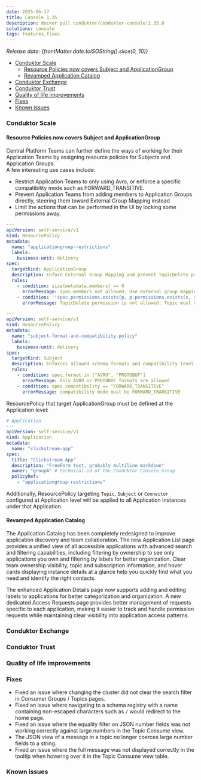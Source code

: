 ```yaml
---
date: 2025-06-17
title: Console 1.35
description: docker pull conduktor/conduktor-console:1.35.0
solutions: console
tags: features,fixes
---
```


_Release date: {frontMatter.date.toISOString().slice(0, 10)}_

- [Conduktor Scale](#conduktor-scale)
  - [Resource Policies now covers Subject and ApplicationGroup](#resource-policies-now-covers-subject-and-applicationgroup)
  - [Revamped Application Catalog](#revamped-application-catalog)
- [Conduktor Exchange](#conduktor-exchange)
- [Conduktor Trust](#conduktor-trust)
- [Quality of life improvements](#quality-of-life-improvements)
- [Fixes](#fixes)
- [Known issues](#known-issues)

### Conduktor Scale

#### Resource Policies now covers Subject and ApplicationGroup
Central Platform Teams can further define the ways of working for their Application Teams by assigning resource policies for Subjects and Application Groups.  
A few interesting use cases include:
- Restrict Application Teams to only using Avro, or enforce a specific compatibility mode such as FORWARD_TRANSITIVE.
- Prevent Application Teams from adding members to Application Groups directly, steering them toward External Group Mapping instead.
- Limit the actions that can be performed in the UI by locking some permissions away.

````yaml
---
apiVersion: self-service/v1
kind: ResourcePolicy
metadata:
  name: "applicationgroup-restrictions"
  labels:
    business-unit: delivery
spec:
  targetKind: ApplicationGroup
  description: Enfore External Group Mapping and prevent TopicDelete permission in ApplicationGroup
  rules:
    - condition: size(metadata.members) == 0
      errorMessage: spec.members not allowed. Use external group mapping instead
    - condition: '!spec.permissions.exists(p, p.permissions.exists(x, x == "TopicDelete"))'
      errorMessage: TopicDelete permission is not allowed. Topic must only be deleted via CLI

---
apiVersion: self-service/v1
kind: ResourcePolicy
metadata:
  name: "subject-format-and-compatibility-policy"
  labels:
    business-unit: delivery
spec:
  targetKind: Subject
  description: Enforces allowed schema formats and compatibility level for subjects
  rules:
    - condition: spec.format in ["AVRO", "PROTOBUF"]
      errorMessage: Only AVRO or PROTOBUF formats are allowed
    - condition: spec.compatibility == "FORWARD_TRANSITIVE"
      errorMessage: compatibility mode must be FORWARD_TRANSITIVE
````

ResourcePolicy that target ApplicationGroup must be defined at the Application level:
````yaml
# Application
---
apiVersion: self-service/v1
kind: Application
metadata:
  name: "clickstream-app"
spec:
  title: "Clickstream App"
  description: "FreeForm text, probably multiline markdown"
  owner: "groupA" # technical-id of the Conduktor Console Group
  policyRef:
    - "applicationgroup-restrictions"
````
Additionally, ResourcePolicy targeting `Topic`, `Subject` or `Connector` configured at Application level will be applied to all Application Instances under that Application.


#### Revamped Application Catalog

The Application Catalog has been completely redesigned to improve application discovery and team collaboration. The new Application List page provides a unified view of all accessible applications with advanced search and filtering capabilities, including filtering by ownership to see only applications you own and filtering by labels for better organization. Clear team ownership visibility, topic and subscription information, and hover cards displaying instance details at a glance help you quickly find what you need and identify the right contacts.

The enhanced Application Details page now supports adding and editing labels to applications for better categorization and organization. A new dedicated Access Requests page provides better management of requests specific to each application, making it easier to track and handle permission requests while maintaining clear visibility into application access patterns. 

### Conduktor Exchange

### Conduktor Trust

### Quality of life improvements

### Fixes

- Fixed an issue where changing the cluster did not clear the search filter in Consumer Groups / Topics pages.
- Fixed an issue where navigating to a schema registry with a name containing non-escaped characters such as `/` would redirect to the home page.
- Fixed an issue where the equality filter on JSON number fields was not working correctly against large numbers in the Topic Consume view.
- The JSON view of a message in a topic no longer coerces large number fields to a string.
- Fixed an issue where the full message was not displayed correctly in the tooltip when hovering over it in the Topic Consume view table.

### Known issues
